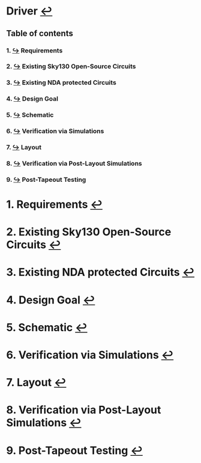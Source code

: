 # Driver [↩](/documentation.md)
## Table of contents
### 1. [↪](#1-requirements-) Requirements
### 2. [↪](#2-existing-sky130-open-source-circuits-) Existing Sky130 Open-Source Circuits
### 3. [↪](#3-existing-nda-protected-circuits-) Existing NDA protected Circuits
### 4. [↪](#4-design-goal-) Design Goal
### 5. [↪](#5-schematic-) Schematic
### 6. [↪](#6-verification-via-simulations-) Verification via Simulations
### 7. [↪](#7-layout-) Layout
### 8. [↪](#8-verification-via-post-layout-simulations-) Verification via Post-Layout Simulations
### 9. [↪](#9-post-tapeout-testing-) Post-Tapeout Testing

# 1. Requirements [↩](#table-of-contents)

# 2. Existing Sky130 Open-Source Circuits [↩](#table-of-contents)

# 3. Existing NDA protected Circuits [↩](#table-of-contents)

# 4. Design Goal [↩](#table-of-contents)

# 5. Schematic [↩](#table-of-contents)

# 6. Verification via Simulations [↩](#table-of-contents)

# 7. Layout [↩](#table-of-contents)

# 8. Verification via Post-Layout Simulations [↩](#table-of-contents)

# 9. Post-Tapeout Testing [↩](#table-of-contents)

